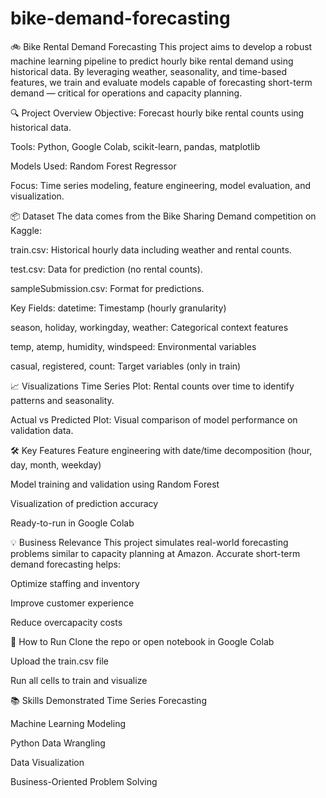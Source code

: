 # bike-demand-forecasting

🚲 Bike Rental Demand Forecasting
This project aims to develop a robust machine learning pipeline to predict hourly bike rental demand using historical data. By leveraging weather, seasonality, and time-based features, 
we train and evaluate models capable of forecasting short-term demand — critical for operations and capacity planning.

🔍 Project Overview
Objective: Forecast hourly bike rental counts using historical data.

Tools: Python, Google Colab, scikit-learn, pandas, matplotlib

Models Used: Random Forest Regressor

Focus: Time series modeling, feature engineering, model evaluation, and visualization.

📦 Dataset
The data comes from the Bike Sharing Demand competition on Kaggle:

train.csv: Historical hourly data including weather and rental counts.

test.csv: Data for prediction (no rental counts).

sampleSubmission.csv: Format for predictions.

Key Fields:
datetime: Timestamp (hourly granularity)

season, holiday, workingday, weather: Categorical context features

temp, atemp, humidity, windspeed: Environmental variables

casual, registered, count: Target variables (only in train)

📈 Visualizations
Time Series Plot: Rental counts over time to identify patterns and seasonality.

Actual vs Predicted Plot: Visual comparison of model performance on validation data.

🛠 Key Features
Feature engineering with date/time decomposition (hour, day, month, weekday)

Model training and validation using Random Forest

Visualization of prediction accuracy

Ready-to-run in Google Colab

💡 Business Relevance
This project simulates real-world forecasting problems similar to capacity planning at Amazon. Accurate short-term demand forecasting helps:

Optimize staffing and inventory

Improve customer experience

Reduce overcapacity costs

🚀 How to Run
Clone the repo or open notebook in Google Colab

Upload the train.csv file

Run all cells to train and visualize

📚 Skills Demonstrated
Time Series Forecasting

Machine Learning Modeling

Python Data Wrangling

Data Visualization

Business-Oriented Problem Solving
